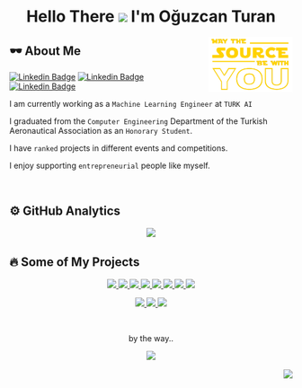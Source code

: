 <h1 align="center">Hello There <img src="https://media.giphy.com/media/hvRJCLFzcasrR4ia7z/giphy.gif" width="25px"> I'm Oğuzcan Turan</h1>

<img align="right" src="src/source.png" alt="may-the-source-be-with-you" width="150" />

<h2>🕶 About Me</h2> 

[![Linkedin Badge](https://img.shields.io/badge/-LinkedIn-blue?style=flat&logo=Linkedin&logoColor=white&link=https://www.linkedin.com/in/canturan10/)](https://www.linkedin.com/in/canturan10/)
[![Linkedin Badge](https://img.shields.io/badge/-Mail-red?style=flat&logo=gmail&logoColor=white&link=mailto:can.turan.10@gmail.com)](mailto:can.turan.10@gmail.com)
[![Linkedin Badge](https://img.shields.io/badge/-Portfolio-lightgrey?style=flat&logo=opera&logoColor=white&link=https://canturan10.github.io/)](https://canturan10.github.io/)

I am currently working as a `Machine Learning Engineer` at `TURK AI`

I graduated from the `Computer Engineering` Department of the Turkish Aeronautical Association as an `Honorary Student`.

I have `ranked` projects in different events and competitions.

I enjoy supporting `entrepreneurial` people like myself.

<br>

<h2>⚙️ GitHub Analytics</h2>

<p align="center">
  <a href="https://github.com/canturan10">
    <img height="180em" src="https://github-readme-stats.vercel.app/api?username=canturan10&show_icons=true&theme=highcontrast&include_all_commits=true&count_private=true"/>
  </a>
  <!---
  <a href="https://github.com/canturan10">
    <img height="180em" src="https://github-profile-trophy.vercel.app/?username=canturan10&theme=nord&no-bg=true&no-frame=true"/>
  </a>
  --->
</p>

<h2>🔥 Some of My Projects</h2> 

<p align="center"> 
  <a href="https://github.com/Susam-Sokagi/Muze-Asistani">
    <img  src="https://img.shields.io/badge/-🔁%20Simurg-000?)](https://canturan10.github.io/project-11.html"/>
  </a>
<a href="https://github.com/Susam-Sokagi/Muze-Asistani">
    <img  src="https://img.shields.io/badge/-💬%20Museum%20Assistant-000?)](https://canturan10.github.io/project-10.html"/>
  </a>
<a href="https://github.com/Susam-Sokagi/Muze-Asistani">
    <img  src="https://img.shields.io/badge/-🎧%20Call%20Center%20Performance-000?)](https://canturan10.github.io/project-9.html"/>
  </a>
<a href="https://github.com/Susam-Sokagi/Muze-Asistani">
    <img  src="https://img.shields.io/badge/-🛡️%20Cyber%20Rex-000?)](https://canturan10.github.io/project-8.html"/>
  </a>
<a href="https://github.com/Susam-Sokagi/Muze-Asistani">
    <img  src="https://img.shields.io/badge/-📈%20Classification-000?)](https://canturan10.github.io/project-6.html"/>
  </a>
<a href="https://github.com/Susam-Sokagi/Muze-Asistani">
    <img  src="https://img.shields.io/badge/-🔓%20Ransomware-000?)](https://canturan10.github.io/project-5.html"/>
  </a>
<a href="https://github.com/Susam-Sokagi/Muze-Asistani">
    <img  src="https://img.shields.io/badge/-🎓%20SharEx%20%2F%20Share%20Experience-000?)](https://canturan10.github.io/project-4.html"/>
  </a>
<a href="https://github.com/Susam-Sokagi/Muze-Asistani">
    <img  src="https://img.shields.io/badge/-💳%20Bank%2FATM%20Management%20System-000?)](https://canturan10.github.io/project-3.html"/>
  </a>
</p>

<p align="center">
  <a href="https://github.com/Susam-Sokagi/Muze-Asistani">
    <img height="120em" src="https://github-readme-stats.vercel.app/api/pin/?username=Susam-Sokagi&repo=Muze-Asistani&theme=highcontrast"/>
  </a>
  <a href="https://github.com/Susam-Sokagi/Muze-Asistani">
    <img height="120em" src="https://github-readme-stats.vercel.app/api/pin/?username=canturan10&repo=Sharex&theme=highcontrast"/>
  </a>
  <a href="https://github.com/canturan10/canturan10.github.io">
    <img height="120em" src="https://github-readme-stats.vercel.app/api/pin/?username=canturan10&repo=canturan10.github.io&theme=highcontrast"/>
  </a>
</p>

<br>

<p align="center">
by the way..
<p>
<p align="center">
  <a>
    <img src="https://www.nbcsports.com/sites/rsnunited/files/archive/assets_article/bayarea/2020/04/10/donttryit.gif" width="200px"/>
  </a>
</p>
<p align="right">
  <a href="https://github.com/canturan10">
    <img  src="https://img.shields.io/badge/dynamic/json?color=informational&label=visitor%20count&query=value&url=https%3A%2F%2Fapi.countapi.xyz%2Fhit%2Fcanturan10.canturan10%2Freadme"/>
  </a>
</p>
